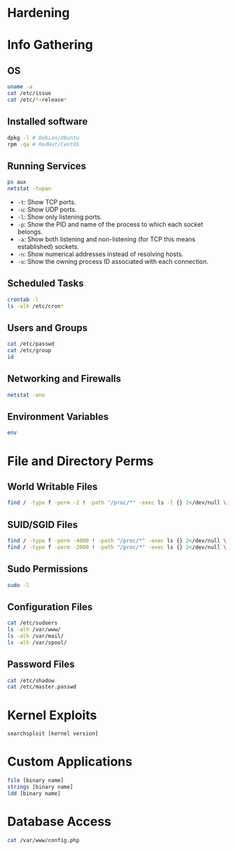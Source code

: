 # Hardening

# Info Gathering
## OS
```bash
uname -a
cat /etc/issue
cat /etc/*-release*
```
## Installed software
```bash
dpkg -l # Debian/Ubuntu
rpm -qa # RedHat/CentOS
```
## Running Services
```bash
ps aux
netstat -tupan
```
- `-t`: Show TCP ports.
- `-u`: Show UDP ports.
- `-l`: Show only listening ports.
- `-p`: Show the PID and name of the process to which each socket belongs.
- `-a`: Show both listening and non-listening (for TCP this means established) sockets.
- `-n`: Show numerical addresses instead of resolving hosts.
- `-o`: Show the owning process ID associated with each connection.
## Scheduled Tasks
```bash
crontab -l
ls -alh /etc/cron*
```
## Users and Groups
```bash
cat /etc/passwd
cat /etc/group
id
```
## Networking and Firewalls
```bash
netstat -ano
```
## Environment Variables
```bash
env
```
# File and Directory Perms
## World Writable Files
```bash
find / -type f -perm -2 ! -path "/proc/*" -exec ls -l {} 2</dev/null \;
```
## SUID/SGID Files
```bash
find / -type f -perm -4000 ! -path "/proc/*" -exec ls {} 2</dev/null \; # SUID
find / -type f -perm -2000 ! -path "/proc/*" -exec ls {} 2</dev/null \; # SGID
```
## Sudo Permissions
```bash
sudo -l
```
## Configuration Files
```bash
cat /etc/sudoers
ls -alh /var/www/
ls -alh /var/mail/
ls -alh /var/spool/
```
## Password Files
```bash
cat /etc/shadow
cat /etc/master.passwd
```
# Kernel Exploits
```bash
searchsploit [kernel version]
```
# Custom Applications
```bash
file [binary name]
strings [binary name]
ldd [binary name]
```
# Database Access
```bash
cat /var/www/config.php
```